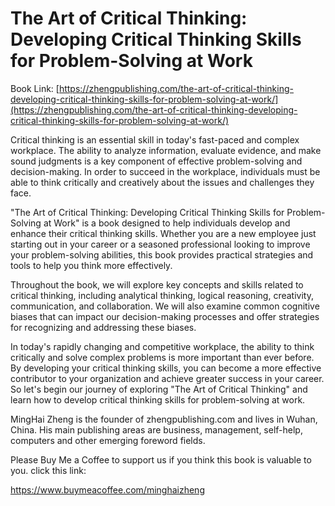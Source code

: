 # The Art of Critical Thinking: Developing Critical Thinking Skills for Problem-Solving at Work

Book Link: [https://zhengpublishing.com/the-art-of-critical-thinking-developing-critical-thinking-skills-for-problem-solving-at-work/](https://zhengpublishing.com/the-art-of-critical-thinking-developing-critical-thinking-skills-for-problem-solving-at-work/)

Critical thinking is an essential skill in today's fast-paced and complex workplace. The ability to analyze information, evaluate evidence, and make sound judgments is a key component of effective problem-solving and decision-making. In order to succeed in the workplace, individuals must be able to think critically and creatively about the issues and challenges they face.

"The Art of Critical Thinking: Developing Critical Thinking Skills for Problem-Solving at Work" is a book designed to help individuals develop and enhance their critical thinking skills. Whether you are a new employee just starting out in your career or a seasoned professional looking to improve your problem-solving abilities, this book provides practical strategies and tools to help you think more effectively.

Throughout the book, we will explore key concepts and skills related to critical thinking, including analytical thinking, logical reasoning, creativity, communication, and collaboration. We will also examine common cognitive biases that can impact our decision-making processes and offer strategies for recognizing and addressing these biases.

In today's rapidly changing and competitive workplace, the ability to think critically and solve complex problems is more important than ever before. By developing your critical thinking skills, you can become a more effective contributor to your organization and achieve greater success in your career. So let's begin our journey of exploring "The Art of Critical Thinking" and learn how to develop critical thinking skills for problem-solving at work.

MingHai Zheng is the founder of zhengpublishing.com and lives in Wuhan, China. His main publishing areas are business, management, self-help, computers and other emerging foreword fields.

Please Buy Me a Coffee to support us if you think this book is valuable to you. click this link:

https://www.buymeacoffee.com/minghaizheng
